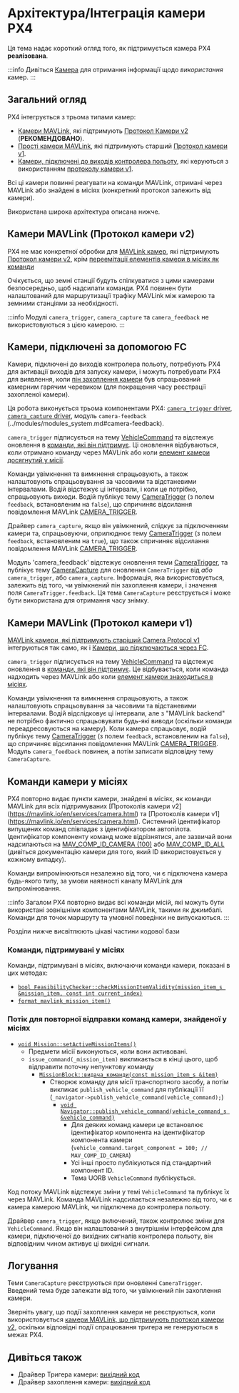 # Архітектура/Інтеграція камери PX4

Ця тема надає короткий огляд того, як підтримується камера PX4 **реалізована**.

:::info
Дивіться [Камера](../camera/index.md) для отримання інформації щодо _використання_ камер.
:::

## Загальний огляд

PX4 інтегрується з трьома типами камер:

- [Камери MAVLink](../camera/mavlink_v2_camera.md), які підтримують [Протокол Камери v2](https://mavlink.io/en/services/camera.html) (**РЕКОМЕНДОВАНО**).
- [Прості камери MAVLink](../camera/mavlink_v1_camera.md), які підтримують старший [Протокол камери v1](https://mavlink.io/en/services/camera.html).
- [Камери, підключені до виходів контролера польоту](../camera/fc_connected_camera.md), які керуються з використанням [протоколу камери v1](https://mavlink.io/en/services/camera.html).

Всі ці камери повинні реагувати на команди MAVLink, отримані через MAVLink або знайдені в місіях (конкретний протокол залежить від камери).

Використана широка архітектура описана нижче.

## Камери MAVLink (Протокол камери v2)

PX4 не має конкретної обробки для [MAVLink камер](../camera/mavlink_v2_camera.md), які підтримують [Протокол камери v2](https://mavlink.io/en/services/camera.html), крім [переемітації елементів камери в місіях як команди](#camera-commands-in-missions)

Очікується, що земні станції будуть спілкуватися з цими камерами безпосередньо, щоб надсилати команди.
PX4 повинен бути налаштований для маршрутизації трафіку MAVLink між камерою та земними станціями за необхідності.

:::info
Модулі `camera_trigger`, `camera_capture` та `camera_feedback` не використовуються з цією камерою.
:::

## Камери, підключені за допомогою FC

Камери, підключені до виходів контролера польоту, потребують PX4 для активації виходів для запуску камери, і можуть потребувати PX4 для виявлення, коли [пін захоплення камери](../camera/fc_connected_camera.md#camera-capture-configuration) був спрацьований камерним гарячим черевиком (для покращення часу реєстрації захопленої камери).

Ця робота виконується трьома компонентами PX4: [`camera_trigger` driver](https://github.com/PX4/PX4-Autopilot/tree/main/src/drivers/camera_trigger), [`camera_capture` driver](https://github.com/PX4/PX4-Autopilot/tree/main/src/drivers/camera_capture), модуль `camera-feedback` (../modules/modules_system.md#camera-feedback).

`camera_trigger` підписується на тему [VehicleCommand](../msg_docs/VehicleCommand.md) та відстежує оновлення в [команди, які він підтримує](../camera/fc_connected_camera.md#mavlink-command-interface).
Ці оновлення відбуваються, коли отримано команду через MAVLink або коли [елемент камери досягнутий у місії](#camera-commands-in-missions).

Команди увімкнення та вимкнення спрацьовують, а також налаштовують спрацьовування за часовими та відстаневими інтервалами.
Водій відстежує ці інтервали, і коли це потрібно, спрацьовують виходи.
Водій публікує тему [CameraTrigger](../msg_docs/CameraTrigger.md) (з полем `feedback`, встановленим на `false`), що спричиняє відсилання повідомлення MAVLink [CAMERA_TRIGGER](https://mavlink.io/en/messages/common.html#CAMERA_TRIGGER).

Драйвер `camera_capture`, якщо він увімкнений, слідкує за підключенням камери та, спрацьовуючи, оприлюднює тему [CameraTrigger](../msg_docs/CameraTrigger.md) (з полем `feedback`, встановленим на `true`), що також спричиняє відсилання повідомлення MAVLink [CAMERA_TRIGGER](https://mavlink.io/en/messages/common.html#CAMERA_TRIGGER).

Модуль 'camera_feedback' відстежує оновлення теми [CameraTrigger](../msg_docs/CameraTrigger.md), та публікує тему [CameraCapture](../msg_docs/CameraCapture.md) для оновлення `CameraTrigger` від _або_ `camera_trigger`, або `camera_capture`.
Інформація, яка використовується, залежить від того, чи увімкнений пін захоплення камери, і значення поля `CameraTrigger.feedback`.
Ця тема `CameraCapture` реєструється і може бути використана для отримання часу знімку.

## Камери MAVLink (Протокол камери v1)

[MAVLink камери, які підтримують старіший Camera Protocol v1](../camera/mavlink_v1_camera.md) інтегруються так само, як і [Камери, що підключаються через FC](#fc-connected-cameras).

`camera_trigger` підписується на тему [VehicleCommand](../msg_docs/VehicleCommand.md) та відстежує оновлення в [команди, які він підтримує](../camera/fc_connected_camera.md#mavlink-command-interface).
Це відбувається, коли команда надходить через MAVLink або коли [елемент камери знаходиться в місіях](#camera-commands-in-missions).

Команди увімкнення та вимкнення спрацьовують, а також налаштовують спрацьовування за часовими та відстаневими інтервалами.
Водій відслідковує ці інтервали, але з "MAVLink backend" не потрібно фактично спрацьовувати будь-які виводи (оскільки команди переадресовуються на камеру).
Коли камера спрацьовує, водій публікує тему [CameraTrigger](../msg_docs/CameraTrigger.md) (з полем `feedback`, встановленим на `false`), що спричиняє відсилання повідомлення MAVLink [CAMERA_TRIGGER](https://mavlink.io/en/messages/common.html#CAMERA_TRIGGER).
Модуль `camera_feedback` повинен, а потім записати відповідну тему `CameraCapture`.

## Команди камери у місіях

PX4 повторно видає пункти камери, знайдені в місіях, як команди MAVLink для всіх підтримуваних [Протоколів камери v2] (https://mavlink.io/en/services/camera.html) та [Протоколів камери v1] (https://mavlink.io/en/services/camera.html).
Системний ідентифікатор випущених команд співпадає з ідентифікатором автопілота.
Ідентифікатор компоненту команд може відрізнятися, але зазвичай вони надсилаються на [MAV_COMP_ID_CAMERA (100)](https://mavlink.io/en/messages/common.html#MAV_COMP_ID_CAMERA) або [MAV_COMP_ID_ALL](https://mavlink.io/en/messages/common.html#MAV_COMP_ID_ALL) (дивіться документацію камери для того, який ID використовується у кожному випадку).

Команди випромінюються незалежно від того, чи є підключена камера будь-якого типу, за умови наявності каналу MAVLink для випромінювання.

:::info
Загалом PX4 повторно видає всі команди місій, які можуть бути використані зовнішніми компонентами MAVLink, такими як джимбалі.
Команди для точок маршруту та умовної поведінки не випускаються.
:::

Розділи нижче висвітлюють цікаві частини кодової бази

### Команди, підтримувані у місіях

Команди, підтримувані в місіях, включаючи команди камери, показані в цих методах:

- [`bool FeasibilityChecker::checkMissionItemValidity(mission_item_s &mission_item, const int current_index)`](https://github.com/PX4/PX4-Autopilot/blob/main/src/modules/navigator/MissionFeasibility/FeasibilityChecker.cpp#L257-L306)
- [`format_mavlink_mission_item()`](https://github.com/PX4/PX4-Autopilot/blob/main/src/modules/mavlink/mavlink_mission.cpp#L1672-L1693)

### Потік для повторної відправки команд камери, знайденої у місіях

- [`void Mission::setActiveMissionItems()`](https://github.com/PX4/PX4-Autopilot/blob/main/src/modules/navigator/mission.cpp#L187-L281)
  - Предмети місії виконуються, коли вони активовані.
  - `issue_command(_mission_item)` викликається в кінці цього, щоб відправити поточну непунктову команду
    - [`MissionBlock::видача_команди(const mission_item_s &item)`](https://github.com/PX4/PX4-Autopilot/blob/main/src/modules/navigator/mission_block.cpp#L543-L562)
      - Створює команду для місії транспортного засобу, а потім викликає `publish_vehicle_command` для публікації її (`_navigator->publish_vehicle_command(vehicle_command);`)
        - [`void Navigator::publish_vehicle_command(vehicle_command_s &vehicle_command)`](https://github.com/PX4/PX4-Autopilot/blob/main/src/modules/navigator/navigator_main.cpp#L1395)
          - Для деяких команд камери це встановлює ідентифікатор компонента на ідентифікатор компонента камери (`vehicle_command.target_component = 100; // MAV_COMP_ID_CAMERA`)
          - Усі інші просто публікуються під стандартний компонент ID.
          - Тема UORB `VehicleCommand` публікується.

Код потоку MAVLink відстежує зміни у темі `VehicleCommand` та публікує їх через MAVLink.
Команда MAVLink надсилається незалежно від того, чи є камера камерою MAVLink, чи підключена до контролера польоту.

Драйвер `camera_trigger`, якщо включений, також контролює зміни для `VehicleCommand`.
Якщо він налаштований з внутрішнім інтерфейсом для камери, підключеної до вихідних сигналів контролера польоту, він відповідним чином активує ці вихідні сигнали.

## Логування

Теми `CameraCapture` реєструються при оновленні `CameraTrigger`.
Введений тема буде залежати від того, чи увімкнений пін захоплення камери.

Зверніть увагу, що події захоплення камери не реєструються, коли використовується [камери MAVLink, що підтримують протокол камери v2](../camera/mavlink_v2_camera.md), оскільки відповідні події спрацювання тригера не генеруються в межах PX4.

## Дивіться також

- Драйвер Тригера камери: [вихідний код](https://github.com/PX4/PX4-Autopilot/tree/main/src/drivers/camera_trigger) <!-- no module doc -->
- Драйвер захоплення камери: [вихідний код](https://github.com/PX4/PX4-Autopilot/tree/main/src/drivers/camera_capture) <!-- no module doc -->
